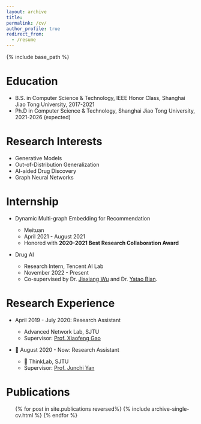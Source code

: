 ```yaml
---
layout: archive
title: 
permalink: /cv/
author_profile: true
redirect_from:
  - /resume
---
```


{% include base_path %}

Education
======
* B.S. in Computer Science & Technology, IEEE Honor Class, Shanghai Jiao Tong University, 2017-2021
* Ph.D in Computer Science & Technology, Shanghai Jiao Tong University, 2021-2026 (expected)


Research Interests
======
* Generative Models
* Out-of-Distribution Generalization
* AI-aided Drug Discovery
* Graph Neural Networks


Internship
======
* Dynamic Multi-graph Embedding for Recommendation 
  * Meituan
  * April 2021 - August 2021
  * Honored with **2020-2021 Best Research Collaboration Award**

* Drug AI
  * Research Intern, Tencent AI Lab
  * November 2022 - Present
  * Co-supervised by Dr. [Jiaxiang Wu](https://scholar.google.com/citations?user=puazh38AAAAJ&hl=en&oi=ao) and Dr. [Yatao Bian](https://yataobian.com/).

Research Experience
======
* April 2019 - July 2020: Research Assistant
  * Advanced Network Lab, SJTU
  * Supervisor: [Prof. Xiaofeng Gao](https://www.cs.sjtu.edu.cn/~gao-xf/)

* 🌟 August 2020 - Now: Research Assistant
  * 💞️ ThinkLab, SJTU
  * Supervisor: [Prof. Junchi Yan](https://thinklab.sjtu.edu.cn/)
  


Publications
======
  <ul>{% for post in site.publications reversed%}
    {% include archive-single-cv.html %}
  {% endfor %}</ul>
  
<!-- Skills
======
* Skill 1
* Skill 2
  * Sub-skill 2.1
  * Sub-skill 2.2
  * Sub-skill 2.3
* Skill 3 -->


<!-- Talks
======
  <ul>{% for post in site.talks%}
    {% include archive-single-talk-cv.html %}
  {% endfor %}</ul>
  
Teaching
======
  <ul>{% for post in site.teaching %}
    {% include archive-single-cv.html %}
  {% endfor %}</ul>
  
Service and leadership
======
* Currently signed in to 43 different slack teams -->
